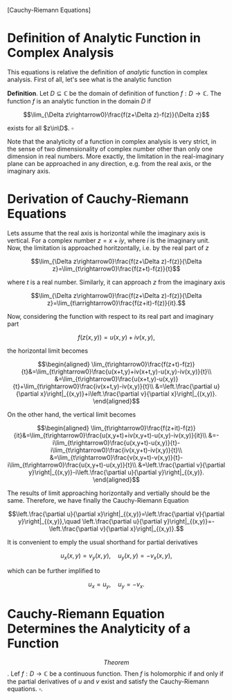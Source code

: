 [Cauchy-Riemann Equations]

# Definition of Analytic Function in Complex Analysis

This equations is relative the definition of *analytic* function in complex analysis. First of all, let's see what is the analytic function

**Definition**. Let $D\subseteq\mathbb{C}$ be the domain of definition of function $f:D\rightarrow\mathbb{C}$. The function $f$ is an analytic function in the domain $D$ if

$$\lim_{\Delta z\rightarrow0}\frac{f(z+\Delta z)-f(z)}{\Delta z}$$

exists for all $z\in\D$. $\square$

Note that the analyticity of a function in complex analysis is very strict, in the sense of two dimensionality of complex number other than only one dimension in real numbers. More exactly, the limitation in the real-imaginary plane can be approached in any direction, e.g. from the real axis, or the imaginary axis.

# Derivation of Cauchy-Riemann Equations

Lets assume that the real axis is horizontal while the imaginary axis is vertical. For a complex number $z=x+iy$, where $i$ is the imaginary unit. Now, the limitation is approached horitzontally, i.e. by the real part of $z$

$$\lim_{\Delta z\rightarrow0}\frac{f(z+\Delta z)-f(z)}{\Delta z}=\lim_{t\rightarrow0}\frac{f(z+t)-f(z)}{t}$$ 

where $t$ is a real number. Similarly, it can approach $z$ from the imaginary axis

$$\lim_{\Delta z\rightarrow0}\frac{f(z+\Delta z)-f(z)}{\Delta z}=\lim_{t\arrightarrow0}\frac{f(z+it)-f(z)}{it}.$$

Now, considering the function with respect to its real part and imaginary part

$$f(z(x,y))=u(x,y)+iv(x,y),$$

the horizontal limit becomes

$$\begin{aligned}
\lim_{t\rightarrow0}\frac{f(z+t)-f(z)}{t}&=\lim_{t\rightarrow0}\frac{u(x+t,y)+iv(x+t,y)-u(x,y)-iv(x,y)}{t}\\
&=\lim_{t\rightarrow0}\frac{u(x+t,y)-u(x,y)}{t}+\lim_{t\rightarrow0}\frac{iv(x+t,y)-iv(x,y)}{t}\\
&=\left.\frac{\partial u}{\partial x}\right|_{(x,y)}+i\left.\frac{\partial v}{\partial x}\right|_{(x,y)}.
\end{aligned}$$

On the other hand, the vertical limit becomes

$$\begin{aligned}
\lim_{t\rightarrow0}\frac{f(z+it)-f(z)}{it}&=\lim_{t\rightarrow0}\frac{u(x,y+t)+iv(x,y+t)-u(x,y)-iv(x,y)}{it}\\
&=-i\lim_{t\rightarrow0}\frac{u(x,y+t)-u(x,y)}{t}-i\lim_{t\rightarrow0}\frac{iv(x,y+t)-iv(x,y)}{t}\\
&=\lim_{t\rightarrow0}\frac{v(x,y+t)-v(x,y)}{t}-i\lim_{t\rightarrow0}\frac{u(x,y+t)-u(x,y)}{t}\\
&=\left.\frac{\partial v}{\partial y}\right|_{(x,y)}-i\left.\frac{\partial u}{\partial y}\right|_{(x,y)}.
\end{aligned}$$

The results of limit approaching horizontally and vertially should be the same. Therefore, we have finally the Cauchy-Riemann Equation

$$\left.\frac{\partial u}{\partial x}\right|_{(x,y)}=\left.\frac{\partial v}{\partial y}\right|_{(x,y)},\quad \left.\frac{\partial u}{\partial y}\right|_{(x,y)}=-\left.\frac{\partial v}{\partial x}\right|_{(x,y)}.$$

It is convenient to emply the usual shorthand for partial derivatives

$$u_x(x,y)=v_y(x,y),\quad u_y(x,y)=-v_x(x,y),$$

which can be further implified to

$$u_x=u_y,\quad u_y=-v_x.$$

# Cauchy-Riemann Equation Determines the Analyticity of a Function

$$Theorem$$. Lef $f:D\rightarrow\mathbb{C}$ be a continuous function. Then $f$ is holomorphic if and only if the partial derivatives of $u$ and $v$ exist and satisfy the Cauchy-Riemann equations. $\square$.

